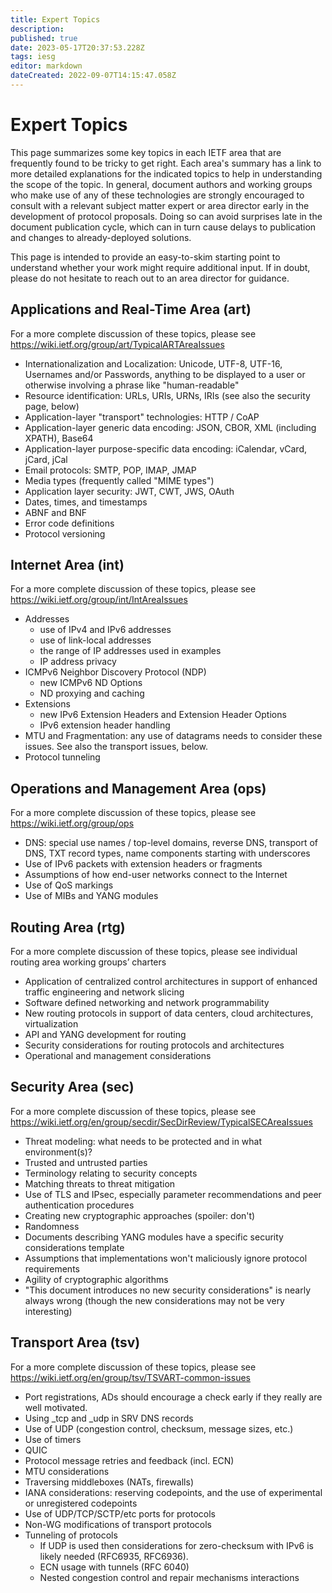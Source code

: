```yaml
---
title: Expert Topics
description: 
published: true
date: 2023-05-17T20:37:53.228Z
tags: iesg
editor: markdown
dateCreated: 2022-09-07T14:15:47.058Z
---
```


# Expert Topics
This page summarizes some key topics in each IETF area that are frequently found to be tricky to get right. Each area's summary has a link to more detailed explanations for the indicated topics to help in understanding the scope of the topic. In general, document authors and working groups who make use of any of these technologies are strongly encouraged to consult with a relevant subject matter expert or area director early in the development of protocol proposals. Doing so can avoid surprises late in the document publication cycle, which can in turn cause delays to publication and changes to already-deployed solutions.

This page is intended to provide an easy-to-skim starting point to understand whether your work might require additional input. If in doubt, please do not hesitate to reach out to an area director for guidance.

## Applications and Real-Time Area (art) 

For a more complete discussion of these topics, please see https://wiki.ietf.org/group/art/TypicalARTAreaIssues

* Internationalization and Localization: Unicode, UTF-8, UTF-16, Usernames and/or Passwords, anything to be displayed to a user or otherwise involving a phrase like "human-readable"
* Resource identification: URLs, URIs, URNs, IRIs (see also the security page, below)
* Application-layer "transport" technologies: HTTP / CoAP
* Application-layer generic data encoding: JSON, CBOR, XML (including XPATH),
  Base64
* Application-layer purpose-specific data encoding: iCalendar, vCard, jCard, jCal
* Email protocols: SMTP, POP, IMAP, JMAP
* Media types (frequently called "MIME types")
* Application layer security: JWT, CWT, JWS, OAuth
* Dates, times, and timestamps
* ABNF and BNF
* Error code definitions
* Protocol versioning

## Internet Area (int) 

For a more complete discussion of these topics, please see https://wiki.ietf.org/group/int/IntAreaIssues

* Addresses
  * use of IPv4 and IPv6 addresses
  * use of link-local addresses
  * the range of IP addresses used in examples
  * IP address privacy
* ICMPv6 Neighbor Discovery Protocol (NDP)
  * new ICMPv6 ND Options
  * ND proxying and caching
* Extensions
  * new IPv6 Extension Headers and Extension Header Options
  * IPv6 extension header handling
* MTU and Fragmentation: any use of datagrams needs to consider these issues.  See also the transport issues, below.
* Protocol tunneling

## Operations and Management Area (ops) 

For a more complete discussion of these topics, please see https://wiki.ietf.org/group/ops

* DNS: special use names / top-level domains, reverse DNS, transport of DNS, TXT record types, name components starting with underscores
* Use of IPv6 packets with extension headers or fragments
* Assumptions of how end-user networks connect to the Internet
* Use of QoS markings
* Use of MIBs and YANG modules

## Routing Area (rtg) 

For a more complete discussion of these topics, please see individual routing area working groups’ charters

* Application of centralized control architectures in support of enhanced traffic engineering and network slicing
* Software defined networking and network programmability
* New routing protocols in support of data centers, cloud architectures, virtualization
* API and YANG development for routing
* Security considerations for routing protocols and architectures
* Operational and management considerations

## Security Area (sec) 

For a more complete discussion of these topics, please see https://wiki.ietf.org/en/group/secdir/SecDirReview/TypicalSECAreaIssues

* Threat modeling: what needs to be protected and in what environment(s)?
* Trusted and untrusted parties
* Terminology relating to security concepts
* Matching threats to threat mitigation
* Use of TLS and IPsec, especially parameter recommendations and peer authentication procedures
* Creating new cryptographic approaches (spoiler: don't)
* Randomness
* Documents describing YANG modules have a specific security considerations template
* Assumptions that implementations won't maliciously ignore protocol requirements
* Agility of cryptographic algorithms
* "This document introduces no new security considerations" is nearly always wrong (though the new considerations may not be very interesting)


## Transport Area (tsv) 

For a more complete discussion of these topics, please see https://wiki.ietf.org/en/group/tsv/TSVART-common-issues

* Port registrations, ADs should encourage a check early if they really are well motivated. 
* Using _tcp and _udp in SRV DNS records
* Use of UDP (congestion control, checksum, message sizes, etc.)
* Use of timers
* QUIC
* Protocol message retries and feedback (incl. ECN)
* MTU considerations 
* Traversing middleboxes (NATs, firewalls)
* IANA considerations: reserving codepoints, and the use of experimental or unregistered codepoints
* Use of UDP/TCP/SCTP/etc ports for protocols
* Non-WG modifications of transport protocols
* Tunneling of protocols
  * If UDP is used then considerations for zero-checksum with IPv6 is likely needed (RFC6935, RFC6936).
  * ECN usage with tunnels (RFC 6040)
  * Nested congestion control and repair mechanisms interactions
